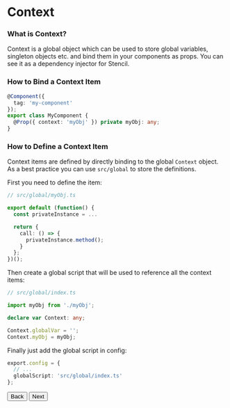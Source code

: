 # Context

### What is Context?

Context is a global object which can be used to store global variables, singleton objects etc. and bind them in your components as props. You can see it as a dependency injector for Stencil.

### How to Bind a Context Item

```ts
@Component({
  tag: 'my-component'
});
export class MyComponent {
  @Prop({ context: 'myObj' }) private myObj: any;
}
```

### How to Define a Context Item

Context items are defined by directly binding to the global `Context` object. As a best practice you can use `src/global` to store the definitions.

First you need to define the item:

```ts
// src/global/myObj.ts

export default (function() {
  const privateInstance = ...

  return {
    call: () => {
      privateInstance.method();
    }
  };
})();
```

Then create a global script that will be used to reference all the context items:

```ts
// src/global/index.ts

import myObj from './myObj';

declare var Context: any;

Context.globalVar = '';
Context.myObj = myObj;
```

Finally just add the global script in config:

```ts
export.config = {
  // ...
  globalScript: 'src/global/index.ts'
};
```

<stencil-route-link url="/docs/service-workers" router="#router" custom="true">
  <button class='pull-left btn btn--secondary'>
    Back
  </button>
</stencil-route-link>

<stencil-route-link url="/docs/unit-testing" custom="true">
  <button class='pull-right btn btn--primary'>
    Next
  </button>
</stencil-route-link>
